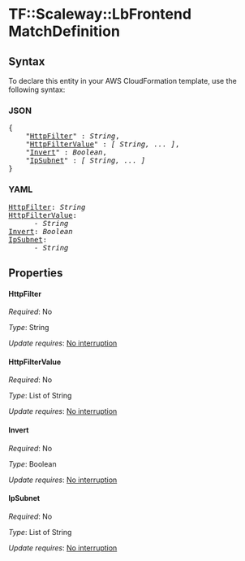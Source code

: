 # TF::Scaleway::LbFrontend MatchDefinition

## Syntax

To declare this entity in your AWS CloudFormation template, use the following syntax:

### JSON

<pre>
{
    "<a href="#httpfilter" title="HttpFilter">HttpFilter</a>" : <i>String</i>,
    "<a href="#httpfiltervalue" title="HttpFilterValue">HttpFilterValue</a>" : <i>[ String, ... ]</i>,
    "<a href="#invert" title="Invert">Invert</a>" : <i>Boolean</i>,
    "<a href="#ipsubnet" title="IpSubnet">IpSubnet</a>" : <i>[ String, ... ]</i>
}
</pre>

### YAML

<pre>
<a href="#httpfilter" title="HttpFilter">HttpFilter</a>: <i>String</i>
<a href="#httpfiltervalue" title="HttpFilterValue">HttpFilterValue</a>: <i>
      - String</i>
<a href="#invert" title="Invert">Invert</a>: <i>Boolean</i>
<a href="#ipsubnet" title="IpSubnet">IpSubnet</a>: <i>
      - String</i>
</pre>

## Properties

#### HttpFilter

_Required_: No

_Type_: String

_Update requires_: [No interruption](https://docs.aws.amazon.com/AWSCloudFormation/latest/UserGuide/using-cfn-updating-stacks-update-behaviors.html#update-no-interrupt)

#### HttpFilterValue

_Required_: No

_Type_: List of String

_Update requires_: [No interruption](https://docs.aws.amazon.com/AWSCloudFormation/latest/UserGuide/using-cfn-updating-stacks-update-behaviors.html#update-no-interrupt)

#### Invert

_Required_: No

_Type_: Boolean

_Update requires_: [No interruption](https://docs.aws.amazon.com/AWSCloudFormation/latest/UserGuide/using-cfn-updating-stacks-update-behaviors.html#update-no-interrupt)

#### IpSubnet

_Required_: No

_Type_: List of String

_Update requires_: [No interruption](https://docs.aws.amazon.com/AWSCloudFormation/latest/UserGuide/using-cfn-updating-stacks-update-behaviors.html#update-no-interrupt)

